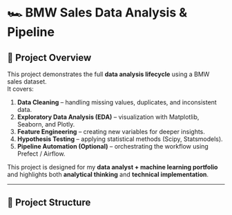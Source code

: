 # 🏎️ BMW Sales Data Analysis & Pipeline

## 📌 Project Overview
This project demonstrates the full **data analysis lifecycle** using a BMW sales dataset.  
It covers:

1. **Data Cleaning** – handling missing values, duplicates, and inconsistent data.  
2. **Exploratory Data Analysis (EDA)** – visualization with Matplotlib, Seaborn, and Plotly.  
3. **Feature Engineering** – creating new variables for deeper insights.  
4. **Hypothesis Testing** – applying statistical methods (Scipy, Statsmodels).  
5. **Pipeline Automation (Optional)** – orchestrating the workflow using Prefect / Airflow.  

This project is designed for my **data analyst + machine learning portfolio** and highlights both **analytical thinking** and **technical implementation**.

---

## 📂 Project Structure
